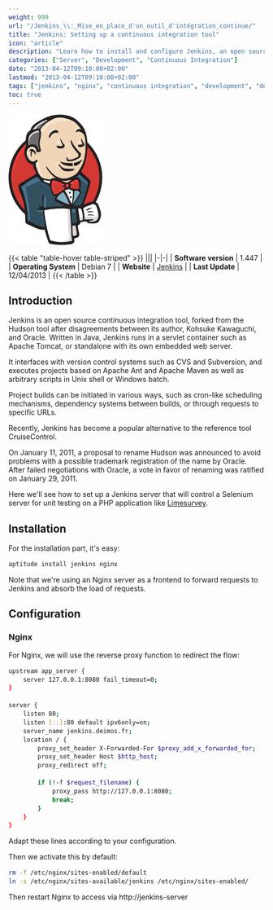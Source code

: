 ```yaml
---
weight: 999
url: "/Jenkins_\\:_Mise_en_place_d'un_outil_d'intégration_continue/"
title: "Jenkins: Setting up a continuous integration tool"
icon: "article"
description: "Learn how to install and configure Jenkins, an open source continuous integration tool, with Nginx as a reverse proxy."
categories: ["Server", "Development", "Continuous Integration"]
date: "2013-04-12T09:10:00+02:00"
lastmod: "2013-04-12T09:10:00+02:00"
tags: ["jenkins", "nginx", "continuous integration", "development", "debian"]
toc: true
---
```


![Jenkins](/images/jenkins_logo.png)

{{< table "table-hover table-striped" >}}
|||
|-|-|
| **Software version** | 1.447 |
| **Operating System** | Debian 7 |
| **Website** | [Jenkins](https://jenkins-ci.org/) |
| **Last Update** | 12/04/2013 |
{{< /table >}}

## Introduction

Jenkins is an open source continuous integration tool, forked from the Hudson tool after disagreements between its author, Kohsuke Kawaguchi, and Oracle. Written in Java, Jenkins runs in a servlet container such as Apache Tomcat, or standalone with its own embedded web server.

It interfaces with version control systems such as CVS and Subversion, and executes projects based on Apache Ant and Apache Maven as well as arbitrary scripts in Unix shell or Windows batch.

Project builds can be initiated in various ways, such as cron-like scheduling mechanisms, dependency systems between builds, or through requests to specific URLs.

Recently, Jenkins has become a popular alternative to the reference tool CruiseControl.

On January 11, 2011, a proposal to rename Hudson was announced to avoid problems with a possible trademark registration of the name by Oracle. After failed negotiations with Oracle, a vote in favor of renaming was ratified on January 29, 2011.

Here we'll see how to set up a Jenkins server that will control a Selenium server for unit testing on a PHP application like [Limesurvey](/Limesurvey_:_Mise_en_place_d'une_solution_de_Sondages/).

## Installation

For the installation part, it's easy:

```bash
aptitude install jenkins nginx
```

Note that we're using an Nginx server as a frontend to forward requests to Jenkins and absorb the load of requests.

## Configuration

### Nginx

For Nginx, we will use the reverse proxy function to redirect the flow:

```bash {linenos=table,hl_lines=[2,8,15]}
upstream app_server {
    server 127.0.0.1:8080 fail_timeout=0;
}

server {
    listen 80;
    listen [::]:80 default ipv6only=on;
    server_name jenkins.deimos.fr;
    location / {
        proxy_set_header X-Forwarded-For $proxy_add_x_forwarded_for;
        proxy_set_header Host $http_host;
        proxy_redirect off;

        if (!-f $request_filename) {
            proxy_pass http://127.0.0.1:8080;
            break;
        }
    }
}
```

Adapt these lines according to your configuration.

Then we activate this by default:

```bash
rm -f /etc/nginx/sites-enabled/default
ln -s /etc/nginx/sites-available/jenkins /etc/nginx/sites-enabled/
```

Then restart Nginx to access via http://jenkins-server

